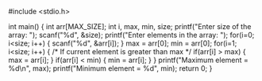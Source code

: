 #include <stdio.h>

int main()
{
    int arr[MAX_SIZE];
    int i, max, min, size;
    printf("Enter size of the array: ");
    scanf("%d", &size);
    printf("Enter elements in the array: ");
    for(i=0; i<size; i++)
    {
        scanf("%d", &arr[i]);
    }
    max = arr[0];
    min = arr[0];
    for(i=1; i<size; i++)
    {
        /* If current element is greater than max */
        if(arr[i] > max)
        {
            max = arr[i];
        }
      if(arr[i] < min)
        {
            min = arr[i];
        }
    }
    printf("Maximum element = %d\n", max);
    printf("Minimum element = %d", min);
    return 0;
}
